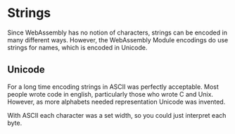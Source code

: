 # Strings

Since WebAssembly has no notion of characters, strings can be encoded in many different ways.  However, the WebAssembly Module encodings do use strings for names, which is encoded in Unicode.

## Unicode
For a long time encoding strings in ASCII was perfectly acceptable.  Most people wrote code in english, particularly those who wrote C and Unix.  However, as more alphabets needed representation Unicode was invented.

With ASCII each character was a set width, so you could just interpret each byte.
